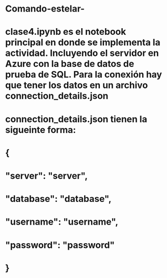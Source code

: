# Comando-estelar-

# clase4.ipynb es el notebook principal en donde se implementa la actividad. Incluyendo el servidor en Azure con la base de datos de prueba de SQL. Para la conexión hay que tener los datos en un archivo connection_details.json
# connection_details.json tienen la sigueinte forma: 
# {
#    "server": "server",
#    "database": "database",
#    "username": "username",
#    "password": "password"
# }
